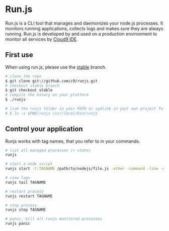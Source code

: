 # Run.js

Run.js is a CLI tool that manages and daemonizes your node.js processes.
It monitors running applications, collects logs and makes sure they are always running.
Run.js is developed by and used on a production environment to monitor all services by [Cloud9 IDE](https://c9.io).

## First use

When using run.js, please use the [stable](https://github.com/c9/runjs/tree/stable) branch.

```sh
# clone the repo
$ git clone git://github.com/c9/runjs.git
# checkout stable branch
$ git checkout stable
# compile the binary on your platform
$ ./runjs

# link the runjs folder in your PATH or symlink in your own project folder
# $ ln -s $PWD/runjs /usr/local/bin/runjs
```

## Control your application

Runjs works with tag names, that you refer to in your commands.

```sh
# list all managed processes (+ state)
runjs

# start a node script
runjs start -t:TAGNAME /path/to/nodejs/file.js -other -command -line -options

# view logs
runjs tail TAGNAME

# restart process
runjs restart TAGNAME

# stop process
runjs stop TAGNAME

# panic, kill all runjs monitored processes
runjs panic
```